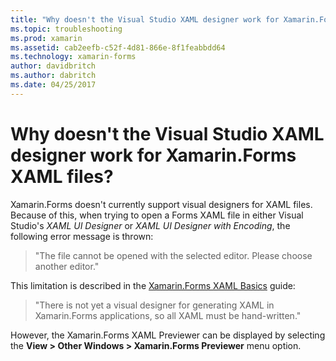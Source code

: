 ```yaml
---
title: "Why doesn't the Visual Studio XAML designer work for Xamarin.Forms XAML files?"
ms.topic: troubleshooting
ms.prod: xamarin
ms.assetid: cab2eefb-c52f-4d81-866e-8f1feabbdd64
ms.technology: xamarin-forms
author: davidbritch
ms.author: dabritch
ms.date: 04/25/2017
---
```


# Why doesn't the Visual Studio XAML designer work for Xamarin.Forms XAML files?

Xamarin.Forms doesn't currently support visual designers for XAML files. Because of this, when trying to open a Forms XAML file in either Visual Studio's *XAML UI Designer* or *XAML UI Designer with Encoding*, the following error message is thrown:

> "The file cannot be opened with the selected editor. Please choose another editor."

This limitation is described in the [Xamarin.Forms XAML Basics](~/xamarin-forms/xaml/xaml-basics/index.md) guide:

> "There is not yet a visual designer for generating XAML in Xamarin.Forms applications, so all XAML must be hand-written."

However, the Xamarin.Forms XAML Previewer can be displayed by selecting the **View > Other Windows > Xamarin.Forms Previewer** menu option.
